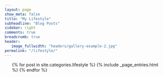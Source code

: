 ```yaml
---
layout: page
show_meta: false
title: "My Lifestyle"
subheadline: "Blog Posts"
sidebar: right
comments: true
breadcrumb: true
header:
   image_fullwidth: "headers/gallery-example-2.jpg"
permalink: "/lifestyle/"
---
```

<ul>
    {% for post in site.categories.lifestyle %}
        {% include _page_entries.html %}
    {% endfor %}
</ul>